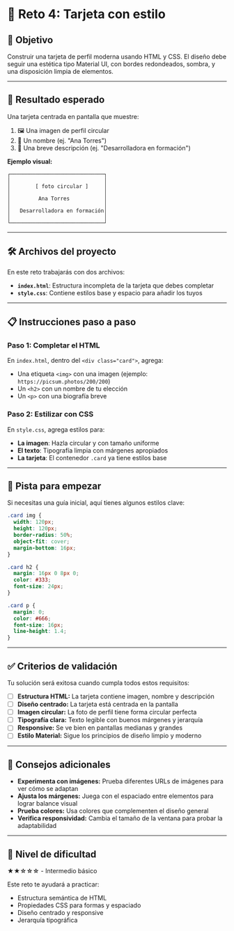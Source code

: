 # 🧩 Reto 4: Tarjeta con estilo

## 🎯 Objetivo

Construir una tarjeta de perfil moderna usando HTML y CSS. El diseño debe seguir una estética tipo Material UI, con bordes redondeados, sombra, y una disposición limpia de elementos.

---

## 🧪 Resultado esperado

Una tarjeta centrada en pantalla que muestre:

1. 🖼️ Una imagen de perfil circular
2. 👤 Un nombre (ej. "Ana Torres")
3. 📝 Una breve descripción (ej. "Desarrolladora en formación")

**Ejemplo visual:**

```
┌──────────────────────────────┐
│                              │
│        [ foto circular ]     │
│                              │
│         Ana Torres           │
│                              │
│   Desarrolladora en formación│
│                              │
└──────────────────────────────┘
```

---

## 🛠️ Archivos del proyecto

En este reto trabajarás con dos archivos:

- **`index.html`**: Estructura incompleta de la tarjeta que debes completar
- **`style.css`**: Contiene estilos base y espacio para añadir los tuyos

---

## 📋 Instrucciones paso a paso

### **Paso 1: Completar el HTML**

En `index.html`, dentro del `<div class="card">`, agrega:

- Una etiqueta `<img>` con una imagen (ejemplo: `https://picsum.photos/200/200`)
- Un `<h2>` con un nombre de tu elección
- Un `<p>` con una biografía breve

### **Paso 2: Estilizar con CSS**

En `style.css`, agrega estilos para:

- **La imagen**: Hazla circular y con tamaño uniforme
- **El texto**: Tipografía limpia con márgenes apropiados
- **La tarjeta**: El contenedor `.card` ya tiene estilos base

---

## 🧠 Pista para empezar

Si necesitas una guía inicial, aquí tienes algunos estilos clave:

```css
.card img {
  width: 120px;
  height: 120px;
  border-radius: 50%;
  object-fit: cover;
  margin-bottom: 16px;
}

.card h2 {
  margin: 16px 0 8px 0;
  color: #333;
  font-size: 24px;
}

.card p {
  margin: 0;
  color: #666;
  font-size: 16px;
  line-height: 1.4;
}
```

---

## ✅ Criterios de validación

Tu solución será exitosa cuando cumpla todos estos requisitos:

- [ ] **Estructura HTML:** La tarjeta contiene imagen, nombre y descripción
- [ ] **Diseño centrado:** La tarjeta está centrada en la pantalla
- [ ] **Imagen circular:** La foto de perfil tiene forma circular perfecta
- [ ] **Tipografía clara:** Texto legible con buenos márgenes y jerarquía
- [ ] **Responsive:** Se ve bien en pantallas medianas y grandes
- [ ] **Estilo Material:** Sigue los principios de diseño limpio y moderno

---

## 🎨 Consejos adicionales

- **Experimenta con imágenes:** Prueba diferentes URLs de imágenes para ver cómo se adaptan
- **Ajusta los márgenes:** Juega con el espaciado entre elementos para lograr balance visual
- **Prueba colores:** Usa colores que complementen el diseño general
- **Verifica responsividad:** Cambia el tamaño de la ventana para probar la adaptabilidad

---

## 🧩 Nivel de dificultad

**★★☆☆☆** - Intermedio básico

Este reto te ayudará a practicar:

- Estructura semántica de HTML
- Propiedades CSS para formas y espaciado
- Diseño centrado y responsive
- Jerarquía tipográfica
